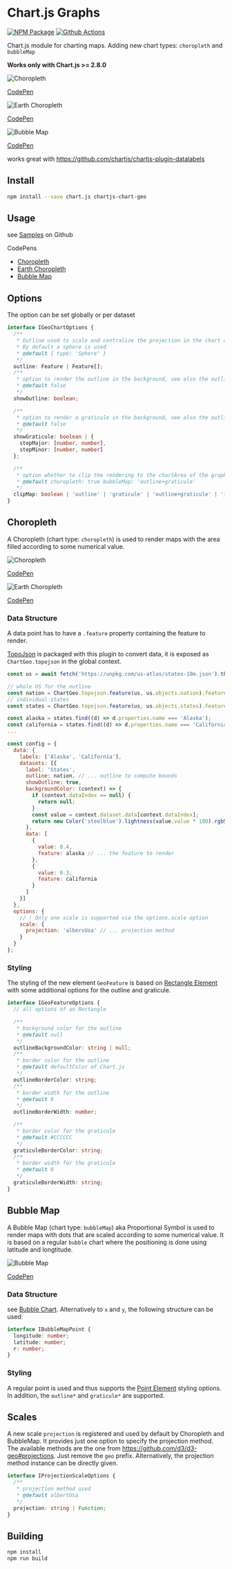 # Chart.js Graphs
[![NPM Package][npm-image]][npm-url] [![Github Actions][github-actions-image]][github-actions-url]

Chart.js module for charting maps. Adding new chart types: `choropleth` and `bubbleMap`

**Works only with Chart.js >= 2.8.0**

![Choropleth](https://user-images.githubusercontent.com/4129778/65654910-4c7a4900-dfe8-11e9-8712-e56557452907.png)

[CodePen](https://codepen.io/sgratzl/pen/GRKLQBw)

![Earth Choropleth](https://user-images.githubusercontent.com/4129778/65734104-73478680-e09f-11e9-86dd-22e80918bce5.png)

[CodePen](https://codepen.io/sgratzl/pen/qBWwxKP)

![Bubble Map](https://user-images.githubusercontent.com/4129778/65734563-84919280-e0a1-11e9-87ea-1692b22b1fae.png)

[CodePen](https://codepen.io/sgratzl/pen/wvwZyxb)

works great with https://github.com/chartjs/chartjs-plugin-datalabels

## Install

```bash
npm install --save chart.js chartjs-chart-geo
```

## Usage
see [Samples](https://github.com/sgratzl/chartjs-chart-geo/tree/master/samples) on Github

CodePens
 * [Choropleth](https://codepen.io/sgratzl/pen/GRKLQBw)
 * [Earth Choropleth](https://codepen.io/sgratzl/pen/qBWwxKP)
 * [Bubble Map](https://codepen.io/sgratzl/pen/wvwZyxb)

## Options

The option can be set globally or per dataset

```ts
interface IGeoChartOptions {
  /**
   * Outline used to scale and centralize the projection in the chart area.
   * By default a sphere is used
   * @default { type: 'Sphere" }
   */
  outline: Feature | Feature[];
  /**
   * option to render the outline in the background, see also the outline... styling option
   * @default false
   */
  showOutline: boolean;

  /**
   * option to render a graticule in the background, see also the outline... styling option
   * @default false
   */
  showGraticule: boolean | {
    stepMajor: [number, number],
    stepMinor: [number, number]
  };

  /**
   * option whether to clip the rendering to the chartArea of the graph
   * @default choropleth: true bubbleMap: 'outline+graticule'
   */
  clipMap: boolean | 'outline' | 'graticule' | 'outline+graticule' | 'items';
}
```

## Choropleth

A Choropleth (chart type: `choropleth`) is used to render maps with the area filled according to some numerical value.

![Choropleth](https://user-images.githubusercontent.com/4129778/65654910-4c7a4900-dfe8-11e9-8712-e56557452907.png)

[CodePen](https://codepen.io/sgratzl/pen/GRKLQBw)

![Earth Choropleth](https://user-images.githubusercontent.com/4129778/65734104-73478680-e09f-11e9-86dd-22e80918bce5.png)

[CodePen](https://codepen.io/sgratzl/pen/qBWwxKP)

### Data Structure

A data point has to have a `.feature` property containing the feature to render.

[TopoJson](https://github.com/topojson) is packaged with this plugin to convert data, it is exposed as `ChartGeo.topojson` in the global context.

```js
const us = await fetch('https://unpkg.com/us-atlas/states-10m.json').then((r) => r.json());

// whole US for the outline
const nation = ChartGeo.topojson.feature(us, us.objects.nation).features[0];
// individual states
const states = ChartGeo.topojson.feature(us, us.objects.states).features;

const alaska = states.find((d) => d.properties.name === 'Alaska');
const california = states.find((d) => d.properties.name === 'California');
...

const config = {
  data: {
    labels: ['Alaska', 'California'],
    datasets: [{
      label: 'States',
      outline: nation, // ... outline to compute bounds
      showOutline: true,
      backgroundColor: (context) => {
        if (context.dataIndex == null) {
          return null;
        }
        const value = context.dataset.data[context.dataIndex];
        return new Color('steelblue').lightness(value.value * 100).rgbString();
      },
      data: [
        {
          value: 0.4,
          feature: alaska // ... the feature to render
        },
        {
          value: 0.3,
          feature: california
        }
      ]
    }]
  },
  options: {
    // ! Only one scale is supported via the options.scale option
    scale: {
      projection: 'albersUsa' // ... projection method
    }
  }
};

```
### Styling

The styling of the new element `GeoFeature` is based on [Rectangle Element](https://www.chartjs.org/docs/latest/configuration/elements.html#rectangle-configuration) with some additional options for the outline and graticule.

```ts
interface IGeoFeatureOptions {
  // all options of an Rectangle

  /**
   * background color for the outline
   * @default null
   */
  outlineBackgroundColor: string | null;
  /**
   * border color for the outline
   * @default defaultColor of Chart.js
   */
  outlineBorderColor: string;
  /**
   * border width for the outline
   * @default 0
   */
  outlineBorderWidth: number;

  /**
   * border color for the graticule
   * @default #CCCCCC
   */
  graticuleBorderColor: string;
  /**
   * border width for the graticule
   * @default 0
   */
  graticuleBorderWidth: string;
}
```

## Bubble Map

A Bubble Map (chart type: `bubbleMap`) aka Proportional Symbol is used to render maps with dots that are scaled according to some numerical value. It is based on a regular `bubble` chart where the positioning is done using latitude and longtitude.

![Bubble Map](https://user-images.githubusercontent.com/4129778/65734563-84919280-e0a1-11e9-87ea-1692b22b1fae.png)

[CodePen](https://codepen.io/sgratzl/pen/wvwZyxb)

### Data Structure

see [Bubble Chart](https://www.chartjs.org/docs/latest/charts/bubble.html#data-structure). Alternatively to `x` and `y`, the following structure can be used:

```ts
interface IBubbleMapPoint {
  longitude: number;
  latitude: number;
  r: number;
}

```

### Styling

A regular point is used and thus supports the [Point Element](https://www.chartjs.org/docs/latest/configuration/elements.html#point-configuration) styling options. In addition, the `outline*` and `graticule*` are supported.

## Scales

A new scale `projection` is registered and used by default by Choropleth and BubbleMap. It provides just one option to specify the projection method. The available methods are the one from https://github.com/d3/d3-geo#projections. Just remove the `geo` prefix. Alternatively, the projection method instance can be directly given.

```ts
interface IProjectionScaleOptions {
  /**
   * projection method used
   * @default albertUsa
   */
  projection: string | Function;
}
```

## Building

```sh
npm install
npm run build
```

[npm-image]: https://badge.fury.io/js/chartjs-chart-geo.svg
[npm-url]: https://npmjs.org/package/chartjs-chart-geo
[github-actions-image]: https://github.com/sgratzl/chartjs-chart-geo/workflows/nodeci/badge.svg
[github-actions-url]: https://github.com/sgratzl/chartjs-chart-geo/actions

